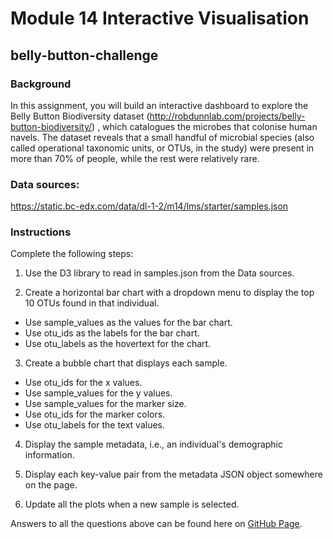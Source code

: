 # Module 14 Interactive Visualisation 

## belly-button-challenge

### Background
In this assignment, you will build an interactive dashboard to explore the Belly Button Biodiversity dataset (http://robdunnlab.com/projects/belly-button-biodiversity/) , which catalogues the microbes that colonise human navels.
The dataset reveals that a small handful of microbial species (also called operational taxonomic units, or OTUs, in
the study) were present in more than 70% of people, while the rest were relatively rare.


### Data sources:

https://static.bc-edx.com/data/dl-1-2/m14/lms/starter/samples.json

### Instructions
Complete the following steps:
1. Use the D3 library to read in  samples.json  from the Data sources.

2. Create a horizontal bar chart with a dropdown menu to display the top 10 OTUs found in that individual.
* Use  sample_values  as the values for the bar chart.
* Use  otu_ids  as the labels for the bar chart.
* Use  otu_labels  as the hovertext for the chart.

3. Create a bubble chart that displays each sample.
* Use  otu_ids  for the x values.
* Use  sample_values  for the y values.
* Use  sample_values  for the marker size.
* Use  otu_ids  for the marker colors.
* Use  otu_labels  for the text values.

4. Display the sample metadata, i.e., an individual's demographic information.
5. Display each key-value pair from the metadata JSON object somewhere on the page.

6. Update all the plots when a new sample is selected. 

Answers to all the questions above can be found here on [GitHub Page](https://hnasution.github.io/belly-button-challenge/).







